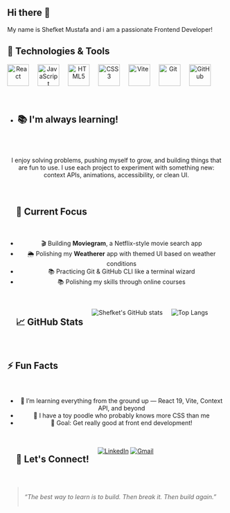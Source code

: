 ## Hi there 👋
My name is Shefket Mustafa and i am a passionate Frontend Developer!

## 🌟 Technologies & Tools

<div align="center" style="display: flex; gap: 20px; flex-wrap: wrap;"> <img src="https://cdn.jsdelivr.net/gh/devicons/devicon/icons/react/react-original.svg" alt="React" width="50" height="50"/> <img src="https://cdn.jsdelivr.net/gh/devicons/devicon/icons/javascript/javascript-original.svg" alt="JavaScript" width="50" height="50"/> <img src="https://cdn.jsdelivr.net/gh/devicons/devicon/icons/html5/html5-original.svg" alt="HTML5" width="50" height="50"/> <img src="https://cdn.jsdelivr.net/gh/devicons/devicon/icons/css3/css3-original.svg" alt="CSS3" width="50" height="50"/> <img src="https://cdn.jsdelivr.net/gh/devicons/devicon/icons/vite/vite-original.svg" width="50" height="50" alt="Vite" />
<img src="https://cdn.jsdelivr.net/gh/devicons/devicon/icons/git/git-original.svg" alt="Git" width="50" height="50"/> <img src="https://github.githubassets.com/images/modules/logos_page/GitHub-Mark.png" alt="GitHub" width="50" height="50"/>


- ## 📚 I'm always learning!
I enjoy solving problems, pushing myself to grow, and building things that are fun to use. 
I use each project to experiment with something new: context APIs, animations, accessibility, or clean UI.

---

## 🚀 Current Focus

- 🎬 Building **Moviegram**, a Netflix-style movie search app
- 🌦️ Polishing my **Weatherer** app with themed UI based on weather conditions
- 📚 Practicing Git & GitHub CLI like a terminal wizard
- 📚 Polishing my skills through online courses

---

## 📈 GitHub Stats

![Shefket's GitHub stats](https://github-readme-stats.vercel.app/api?username=shefket-mustafa&show_icons=true&theme=radical)

![Top Langs](https://github-readme-stats.vercel.app/api/top-langs/?username=shefket-mustafa&layout=compact&theme=tokyonight)

---

## ⚡ Fun Facts

- 🧠 I’m learning everything from the ground up — React 19, Vite, Context API, and beyond
- 🐾 I have a toy poodle who probably knows more CSS than me
- 🎯 Goal: Get really good at front end development!

---

## 🔗 Let's Connect!

[![LinkedIn](https://img.shields.io/badge/-LinkedIn-blue?style=for-the-badge&logo=linkedin)](https://linkedin.com/in/YOUR_USERNAME)
[![Gmail](https://img.shields.io/badge/-Email-red?style=for-the-badge&logo=gmail&logoColor=white)](mailto:your-email@gmail.com)

---


> _“The best way to learn is to build. Then break it. Then build again.”_

